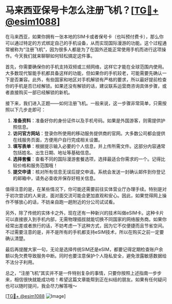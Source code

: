 # 马来西亚保号卡怎么注册飞机？[[TG💪+ @esim1088](https://t.me/s/esim1088)]

在马来西亚，如果你拥有一张本地的SIM卡或者保号卡（也叫预付费卡），那么你可以通过特定的方式绑定自己的手机设备，从而实现国际漫游的功能。这个过程通常被称为“注册飞机”，因为很多人都是为了在国外还能正常使用手机而进行这项操作。今天我们就来聊聊如何轻松搞定这件事。

首先，你需要确保你的手机支持双频或三频网络，这样它才能在全球范围内使用。大多数现代智能手机都具备这样的功能，但如果你的手机较老，可能需要先确认一下是否兼容。此外，有些国家和地区对手机解锁有严格的要求，所以最好提前检查你的手机是否已经解锁。如果还没有解锁的话，建议联系运营商咨询具体步骤，或者直接购买一部已经解锁的新机。

接下来，我们进入正题——如何注册飞机。一般来说，这一步骤非常简单，只需按照以下几步走即可：

1. **准备资料**：准备好你的身份证件以及手机号码。如果是外国游客，则需提供护照信息。
2. **访问官方网站**：登录你所使用的移动服务提供商的官网。大多数公司都会提供在线服务页面，方便用户自行完成相关设置。
3. **填写表单**：根据提示输入必要的个人信息，并上传所需文件。这部分内容通常包括姓名、出生日期、地址等基础信息。
4. **选择套餐**：查看不同的国际漫游套餐选项，选择最适合你需求的一个。记得比较价格和服务范围哦！
5. **提交申请**：核对所有信息无误后提交申请。系统会发送一封确认邮件到你登记的邮箱中，请务必查收并保存好相关信息。

值得注意的是，在某些情况下，你可能还需要前往实体营业厅办理手续。特别是对于初次尝试的人来说，面对面交流可能会更加直观和安心。因此，如果觉得网上操作不够放心的话，不妨亲自跑一趟附近的分公司试试看。

另外，除了传统的实体卡之外，现在还有一种新兴的技术叫做eSIM卡。这种卡片可以直接嵌入到手机内部，无需物理插拔就能切换不同国家的网络服务商。如果你经常出差或者旅行的话，不妨考虑一下这种方式，因为它不仅便捷而且节省空间。不过需要注意的是，并不是所有的手机都支持eSIM技术，所以在购买之前一定要确认清楚。

最后再提醒大家一句，无论是选择传统SIM还是eSIM，都要记得定期检查账户余额以免欠费导致服务中断。同时也要注意保护个人隐私安全，避免泄露敏感数据给不法分子利用。

总之，“注册飞机”其实并不是一件特别复杂的事情，只要你按照上述指南一步步来，相信很快就能成功啦！希望这篇文章能帮到正在纠结的朋友。如果有任何疑问也可以随时提问，我会尽力解答哦～

[[TG💪+ @esim1088](https://t.me/s/esim1088) ![Image](https://i.postimg.cc/4NQfJmqS/Snipaste-2025-05-13-00-14-12.png)]